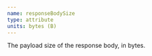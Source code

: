 ```yaml
---
name: responseBodySize
type: attribute
units: bytes (B)
---
```


The payload size of the response body, in bytes.